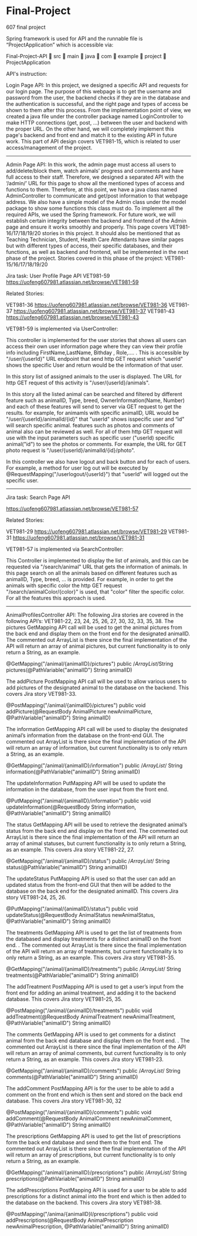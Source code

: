 # Final-Project

607 final project

Spring framework is used for API and the runnable file is “ProjectApplication” which is accessible via:

Final-Project-API  src  main  java  com  example  project  ProjectApplication

API's instruction:


Login Page API:
In this project, we designed a specific API and requests for our login page. The purpose of this 
webpage is to get the username and password from the user, the backend checks if they are in the
database and the authentication is successful, and the right page and types of access be shown to 
them after this process. From the implementation point of view, we created a java file under the 
controller package named LoginController to make HTTP connections (get, post, ...) between 
the user and backend with the proper URL. On the other hand, we will completely implement 
this page's backend and front end and match it to the existing API in future work. This part of 
API design covers VET981-15, which is related to user access/management of the project.

******************************************************************************
Admin Page API:
In this work, the admin page must access all users to add/delete/block them, watch animals’ 
progress and comments and have full access to their staff. Therefore, we designed a separated 
API with the ‘/admin/’ URL for this page to show all the mentioned types of access and 
functions to them. Therefore, at this point, we have a java class named AdminController to 
communicate and get/post information to that webpage address. We also have a simple model of 
the Admin class under the model package to show some functions this class must do. To 
implement all the required APIs, we used the Spring framework. For future work, we will 
establish certain integrity between the backend and frontend of the Admin page and ensure it 
works smoothly and properly. This page covers VET981-16/17/18/19/20 stories in this project. It
should also be mentioned that as Teaching Technician, Student, Health Care Attendants have 
similar pages but with different types of access, their specific databases, and their functions, as 
well as backend and frontend, will be implemented in the next phase of the project.
Stories covered in this phase of the project: VET981- 15/16/17/18/19/20


 Jira task: User Profile Page API VET981-59
 https://uofeng607981.atlassian.net/browse/VET981-59

 Related Stories:

 VET981-36 https://uofeng607981.atlassian.net/browse/VET981-36
 VET981-37 https://uofeng607981.atlassian.net/browse/VET981-37
 VET981-43 https://uofeng607981.atlassian.net/browse/VET981-43

 VET981-59 is implemented via UserController:

 This controller is implemented for the user stories that shows all users can access    their   own user    information page    where   they
 can view their profile info including FirstName,LastName, Bithday , Role,.... . This is accessible by "/user/{userId}" URL endpoint that send http GET request which "userId" shows the specific User and return would be the information of that user. 

 In this story list of assigned animals to the user is displayed. The URL for http GET request of this activity is "/user/{userId}/animals".

 In this story all the listed animal can be searched and filtered by different feature such as animalID, Type, breed, OwnerInformation(Name, Number) and each of these features will send to server via GET request to get the results. for example, for animamls with specific animalID, URL would be "/user/{userId}/animalId/{id}" that "userId" shows isspecific user and “id" will search specific animal. 
 features such as photos and comments of animal also can be reviewed as well. For all of them http GET request will use with the input parameters such as specific user ("userId) specific animal("id") to see the photos or comments. For example, the URL for GET photo request is "/user/{userId}/animalId/{id}/photo". 

 In this controller we also have logout and back button and for each of users. For example, a method for user log out will be executed by @RequestMapping("/userlogout/{userId}") that "userId" will logged out the specific user.

*****************************************************************************

 Jira task: Search Page API

 https://uofeng607981.atlassian.net/browse/VET981-57

 Related Stories:

 VET981-29 https://uofeng607981.atlassian.net/browse/VET981-29
 VET981-31 https://uofeng607981.atlassian.net/browse/VET981-31

 VET981-57 is implemented via SearchController:
 
 This Controller is implemented to display the list of animals, and this can be requested via "/search/animal" URL that gets the information of animals. In this page 
 search on all the animals based on different features such as animalID, Type, breed, ... is provided. For example, in order to get the animals with specific color the http GET request "/search/animalColor/{color}" is used, that "color" filter the specific color. For all the features this approach is used.

*****************************************************************************

AnimalProfilesController 
API:
The following Jira stories are covered in the following API’s: VET981-22, 23, 
24, 25, 26, 27, 30, 32, 33, 35, 38.
The pictures GetMapping API call will be used to get the animal pictures from
the back end and display them on the front end for the designated animalID. 
The commented out ArrayList is there since the final implementation of the 
API will return an array of animal pictures, but current functionality is to only 
return a String, as an example.

@GetMapping("/animal/{animalID}/pictures")
public /*ArrayList<AnimalPicture>*/String pictures(@PathVariable("animalID") 
String animalID)

The addPicture PostMapping API call will be used to allow various users to 
add pictures of the designated animal to the database on the backend. This 
covers Jira story VET981-33.

@PostMapping("/animal/{animalID}/pictures")
public void addPicture(@RequestBody AnimalPicture newAnimalPicture, 
@PathVariable("animalID") String animalID)

The information GetMapping API call will be used to display the designated 
animal’s information from the database on the front-end GUI. The 
commented out ArrayList is there since the final implementation of the API 
will return an array of information, but current functionality is to only return 
a String, as an example.

@GetMapping("/animal/{animalID}/information")
public /*ArrayList<String>*/ String information(@PathVariable("animalID") 
String animalID)

The updateInformation PutMapping API will be used to update the 
information in the database, from the user input from the front end.

@PutMapping("/animal/{animalID}/information")
public void updateInformation(@RequestBody String information, 
@PathVariable("animalID") String animalID)

The status GetMapping API will be used to retrieve the designated animal’s 
status from the back end and display on the front end. The commented out 
ArrayList is there since the final implementation of the API will return an 
array of animal statuses, but current functionality is to only return a String, 
as an example. This covers Jira story VET981-22, 27.

@GetMapping("/animal/{animalID}/status")
public /*ArrayList<AnimalStatus>*/ String status(@PathVariable("animalID") 
String animalID)

The updateStatus PutMapping API is used so that the user can add an 
updated status from the front-end GUI that then will be added to the 
database on the back end for the designated animalID. This covers Jira story 
VET981-24, 25, 26.

@PutMapping("/animal/{animalID}/status")
public void updateStatus(@RequestBody AnimalStatus newAnimalStatus, 
@PathVariable("animalID") String animalID)

The treatments GetMapping API is used to get the list of treatments from the
databased and display treatments for a distinct animalID on the front end. . 
The commented out ArrayList is there since the final implementation of the 
API will return an array of treatments, but current functionality is to only 
return a String, as an example. This covers Jira story VET981-35.

@GetMapping("/animal/{animalID}/treatments")
public /*ArrayList<AnimalTreatment>*/ String 
treatments(@PathVariable("animalID") String animalID)

The addTreatment PostMapping API is used to get a user’s input from the 
front end for adding an animal treatment, and adding it to the backend 
database. This covers Jira story VET981-25, 35.

@PostMapping("/animal/{animalID}/treatments")
public void addTreatment(@RequestBody AnimalTreatment newAnimalTreatment, 
@PathVariable("animalID") String animalID)

The comments GetMapping API is used to get comments for a distinct animal
from the back end database and display them on the front end. . The 
commented out ArrayList is there since the final implementation of the API 
will return an array of animal comments, but current functionality is to only 
return a String, as an example. This covers Jira story VET981-23.

@GetMapping("/animal/{animalID}/comments")
public /*ArrayList<AnimalComment>*/ String comments(@PathVariable("animalID") 
String animalID)

The addComment PostMapping API is for the user to be able to add a 
comment on the front end which is then sent and stored on the back end 
database. This covers Jira story VET981-30, 32

@PostMapping("/animal/{animalID}/comments")
public void addComment(@RequestBody AnimalComment newAnimalComment, 
@PathVariable("animalID") String animalID)

The prescriptions GetMapping API is used to get the list of prescriptions form 
the back end database and send them to the front end. The commented out 
ArrayList is there since the final implementation of the API will return an 
array of prescriptions, but current functionality is to only return a String, as 
an example.

@GetMapping("/animal/{animalID}/prescriptions")
public /*ArrayList<AnimalPrescription>*/ String 
prescriptions(@PathVariable("animalID") String animalID)

The addPrescriptions PostMapping API is used for a user to be able to add 
prescriptions for a distinct animal into the front end which is then added to 
the database on the backend. This covers Jira story VET981-38.

@PostMapping("/anima/{animalID}l/prescriptions")
public void addPrescriptions(@RequestBody AnimalPrescription 
newAnimalPrescription, @PathVariable("animalID") String animalID)


